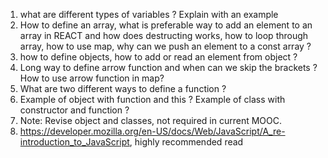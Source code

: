 1. what are different types of variables ? Explain with an example
2. How to define an array, what is preferable way to add an element to an array in REACT and how does destructing works, how to loop through array, how to use map, why can we push an element to a const array ?
4. how to define objects, how to add or read an element from object ?
5. Long way to define arrow function and when can we skip the brackets ? How to use arrow function in map?
6. What are two different ways to define a function ?
7. Example of object with function and this ? Example of class with constructor and function ?
8. Note: Revise object and classes, not required in current MOOC.
9. https://developer.mozilla.org/en-US/docs/Web/JavaScript/A_re-introduction_to_JavaScript, highly recommended read 